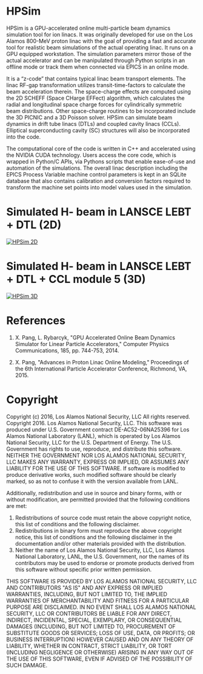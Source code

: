 # HPSim

HPSim is a GPU-accelerated online multi-particle beam dynamics simulation tool 
for ion linacs. It was originally developed for use on the Los Alamos 800-MeV 
proton linac with the goal of providing a fast and accurate tool for realistic 
beam simulations of the actual operating linac. It runs on a GPU equipped 
workstation. The simulation parameters mirror those of the actual accelerator 
and can be manipulated through Python scripts in an offline mode or track them 
when connected via EPICS in an online mode.

It is a “z-code” that contains typical linac beam transport elements. The linac 
RF-gap transformation utilizes transit-time-factors to calculate the beam 
acceleration therein. The space-charge effects are computed using the 2D SCHEFF 
(Space CHarge EFFect) algorithm, which calculates the radial and longitudinal 
space charge forces for cylindrically symmetric beam distributions. Other 
space-charge routines to be incorporated include the 3D PICNIC and a 3D Poisson 
solver. HPSim can simulate beam dynamics in drift tube linacs (DTLs) and 
coupled cavity linacs (CCLs). Elliptical superconducting cavity (SC) structures 
will also be incorporated into the code.
 
The computational core of the code is written in C++ and accelerated using the 
NVIDIA CUDA technology. Users access the core code, which is wrapped in 
Python/C APIs, via Pythons scripts that enable ease-of-use and automation of 
the simulations. The overall linac description including the EPICS Process 
Variable machine control parameters is kept in an SQLite database that also 
contains calibration and conversion factors required to transform the machine 
set points into model values used in the simulation.

# Simulated H- beam in LANSCE LEBT + DTL (2D)
<a href="https://github.com/apphys/hpsim/blob/master/hpsim-2d.gif"><img src="https://github.com/apphys/hpsim/blob/master/hpsim-2d.gif" title="HPSim 2D"/></a>
# Simulated H- beam in LANSCE LEBT + DTL + CCL module 5 (3D)
<a href="https://github.com/apphys/hpsim/blob/master/hpsim-3d.gif"><img src="https://github.com/apphys/hpsim/blob/master/hpsim-3d.gif" title="HPSim 3D"/></a>

# References
1. X. Pang, L. Rybarcyk, "GPU Accelerated Online Beam Dynamics Simulator for 
Linear Particle Accelerators," Computer Physics Communications, 185, pp. 
744-753, 2014.

2. X. Pang, "Advances in Proton Linac Online Modeling," Proceedings of the 6th 
International Particle Accelerator Conference, Richmond, VA, 2015.

# Copyright
Copyright (c) 2016, Los Alamos National Security, LLC
All rights reserved.
Copyright 2016. Los Alamos National Security, LLC. This software was produced under U.S. Government contract DE-AC52-06NA25396 for Los Alamos National Laboratory (LANL), which is operated by Los Alamos National Security, LLC for the U.S. Department of Energy. The U.S. Government has rights to use, reproduce, and distribute this software.  NEITHER THE GOVERNMENT NOR LOS ALAMOS NATIONAL SECURITY, LLC MAKES ANY WARRANTY, EXPRESS OR IMPLIED, OR ASSUMES ANY LIABILITY FOR THE USE OF THIS SOFTWARE.  If software is modified to produce derivative works, such modified software should be clearly marked, so as not to confuse it with the version available from LANL.
 
Additionally, redistribution and use in source and binary forms, with or without modification, are permitted provided that the following conditions are met:
1. Redistributions of source code must retain the above copyright notice, this list of conditions and the following disclaimer.
2. Redistributions in binary form must reproduce the above copyright notice, this list of conditions and the following disclaimer in the documentation and/or other materials provided with the distribution. 
3. Neither the name of Los Alamos National Security, LLC, Los Alamos National Laboratory, LANL, the U.S. Government, nor the names of its contributors may be used to endorse or promote products derived from this software without specific prior written permission. 
 
THIS SOFTWARE IS PROVIDED BY LOS ALAMOS NATIONAL SECURITY, LLC AND CONTRIBUTORS "AS IS" AND ANY EXPRESS OR IMPLIED WARRANTIES, INCLUDING, BUT NOT LIMITED TO, THE IMPLIED WARRANTIES OF MERCHANTABILITY AND FITNESS FOR A PARTICULAR PURPOSE ARE DISCLAIMED. IN NO EVENT SHALL LOS ALAMOS NATIONAL SECURITY, LLC OR CONTRIBUTORS BE LIABLE FOR ANY DIRECT, INDIRECT, INCIDENTAL, SPECIAL, EXEMPLARY, OR CONSEQUENTIAL DAMAGES (INCLUDING, BUT NOT LIMITED TO, PROCUREMENT OF SUBSTITUTE GOODS OR SERVICES; LOSS OF USE, DATA, OR PROFITS; OR BUSINESS INTERRUPTION) HOWEVER CAUSED AND ON ANY THEORY OF LIABILITY, WHETHER IN CONTRACT, STRICT LIABILITY, OR TORT (INCLUDING NEGLIGENCE OR OTHERWISE) ARISING IN ANY WAY OUT OF THE USE OF THIS SOFTWARE, EVEN IF ADVISED OF THE POSSIBILITY OF SUCH DAMAGE.


